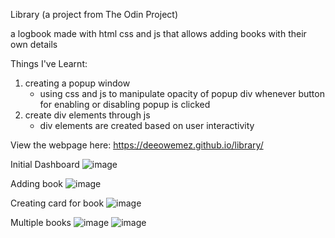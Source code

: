 Library (a project from The Odin Project)

a logbook made with html css and js that allows adding books with their own details

Things I've Learnt:
1. creating a popup window 
    - using css and js to manipulate opacity of popup div whenever button for enabling or disabling popup is clicked
2. create div elements through js
    - div elements are created based on user interactivity

View the webpage here: https://deeowemez.github.io/library/

Initial Dashboard
![image](https://github.com/deeowemez/library/assets/53809101/ee2ffe35-c04e-4ae9-ab25-d54c55a21dfc)

Adding book
![image](https://github.com/deeowemez/library/assets/53809101/b86127b5-27c8-4d4b-b697-4e8467167318)

Creating card for book
![image](https://github.com/deeowemez/library/assets/53809101/daca328a-8627-460e-8012-4de488898ebe)

Multiple books
![image](https://github.com/deeowemez/library/assets/53809101/85e19d09-8039-4a2c-86b4-ada70fb7c743)
![image](https://github.com/deeowemez/library/assets/53809101/85be8afb-0dcd-41dd-af21-64ca24619c29)






<!-- Draft:
1. Additions are layed out with cards
2. Ideal Card Layout:
![Alt text](./photos/image.png)


Flow (draft):
1. addEventListener for new book button
2. redirect to addBookToLibrary()
3. 
 -->

